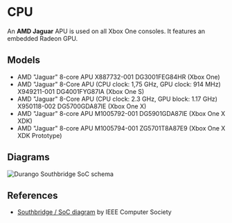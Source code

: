 # CPU
An __AMD Jaguar__ APU is used on all Xbox One consoles. It features an embedded Radeon GPU.

## Models
- AMD "Jaguar" 8-core APU X887732-001 DG3001FEG84HR (Xbox One)
- AMD "Jaguar" 8-Core APU (CPU clock: 1,75 GHz, GPU clock: 914 MHz) X949211-001 DG4001FYG87IA (Xbox One S)
- AMD "Jaguar" 8-Core APU (CPU clock: 2.3 GHz, GPU block: 1.17 GHz) X950118-002 DG5700GDA87IE (Xbox One X)
- AMD "Jaguar" 8-core APU M1005792-001 DG5901GDA87IE (Xbox One X XDK)
- AMD "Jaguar" 8-core APU M1005794-001 ZG5701T8A87E9 (Xbox One X XDK Prototype)

## Diagrams
![Durango Southbridge SoC schema](../_files/durango_southbridge_soc.gif)

## References
- [Southbridge / SoC diagram](https://www.computer.org) by IEEE Computer Society
